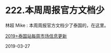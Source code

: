 # 222.本周周报官方文档少

林超 Mike : 本周周报官方文档少了泰国的，在这里。

[2019+](https://docs.qq.com/doc/DS0hycVFYU0ZDRWtI?tdsourcetag=s_pctim_aiomsg&ADUIN=2798053993&ADSESSION=1553653491&ADTAG=CLIENT.QQ.5603_.0&ADPUBNO=26882)[泰国站每周市场信息更新](https://docs.qq.com/doc/DS0hycVFYU0ZDRWtI?tdsourcetag=s_pctim_aiomsg&ADUIN=2798053993&ADSESSION=1553653491&ADTAG=CLIENT.QQ.5603_.0&ADPUBNO=26882)

2019-03-27